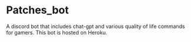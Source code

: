 # Patches_bot

A discord bot that includes chat-gpt and various quality of life commands for gamers.
This bot is hosted on Heroku.
